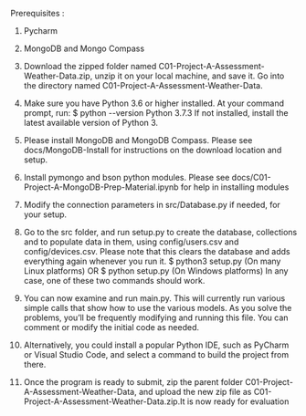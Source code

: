 Prerequisites :

1. Pycharm
2. MongoDB and Mongo Compass

1. Download the zipped folder named C01-Project-A-Assessment-Weather-Data.zip,
unzip it on your local machine, and save it. Go into the directory named
C01-Project-A-Assessment-Weather-Data.
2. Make sure you have Python 3.6 or higher installed. At your command prompt, run:
$ python --version
Python 3.7.3
If not installed, install the latest available version of Python 3.
3. Please install MongoDB and MongoDB Compass. Please see
docs/MongoDB-Install for instructions on the download location and setup.
4. Install pymongo and bson python modules. Please see
docs/C01-Project-A-MongoDB-Prep-Material.ipynb for help in installing modules
5. Modify the connection parameters in src/Database.py if needed, for your setup.
6. Go to the src folder, and run setup.py to create the database, collections and to
populate data in them, using config/users.csv and config/devices.csv. Please note
that this clears the database and adds everything again whenever you run it.
$ python3 setup.py (On many Linux platforms)
OR
$ python setup.py (On Windows platforms)
In any case, one of these two commands should work.
7. You can now examine and run main.py. This will currently run various simple calls
that show how to use the various models. As you solve the problems, you’ll be
frequently modifying and running this file. You can comment or modify the initial code
as needed.
8. Alternatively, you could install a popular Python IDE, such as PyCharm or Visual
Studio Code, and select a command to build the project from there.
9. Once the program is ready to submit, zip the parent folder
C01-Project-A-Assessment-Weather-Data, and upload the new zip file as
C01-Project-A-Assessment-Weather-Data.zip.It is now ready for evaluation
